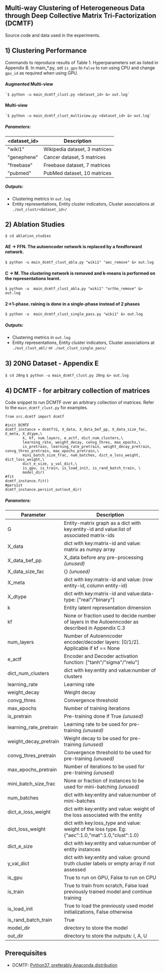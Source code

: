 ## Multi-way Clustering of Heterogeneous Data through Deep Collective Matrix Tri-Factorization (DCMTF)

Source code and data used in the experiments.

## 1) Clustering Performance

Commands to reproduce results of Table 1. Hyperparameters set as listed in Appendix B. 
In main_*.py, set `is_gpu` to `False` to run using CPU and change `gpu_id` as required when using GPU.

#### Augmented Multi-view

    `$ python -u main_dcmtf_clust.py <dataset_id> &> out.log`

#### Multi-view

    `$ python -u main_dcmtf_clust_multiview.py <dataset_id> &> out.log`

##### Parameters:

|<dataset_id>|Description|
| ------ | ------ |
| "wiki1" | Wikipedia dataset, 3 matrices |
| "genephene" | Cancer dataset, 5 matrices |
| "freebase" | Freebase dataset, 7 matrices |
| "pubmed" | PubMed dataset, 10 matrices |

##### Outputs:

*  Clustering metrics in `out.log`
*  Entity representations, Entity cluster indicators, Cluster associations at `./out_clust/<dataset_id>/`


## 2) Ablation Studies

`$ cd ablation_studies`

#### AE -> FFN. The autoencoder network is replaced by a feedforward network.

`$ python -u main_dcmtf_clust_abla.py "wiki1" "aec_remove" &> out.log`

#### C -> M. The clustering network is removed and k-means is performed on the representations learnt.

`$ python -u  main_dcmtf_clust_abla.py "wiki1" "ortho_remove" &> out.log`

#### 2->1-phase. raining is done in a single-phase instead of 2 phases

`$ python -u  main_dcmtf_clust_single_pass.py "wiki1" &> out.log`

##### Outputs:

*  Clustering metrics in `out.log`
*  Entity representations, Entity cluster indicators, Cluster associations at `./out_clust_abl/` or `./out_clust_single_pass/`


## 3) 20NG Dataset - Appendix E

`$ cd 20ng`
`$ python -u main_dcmtf_clust.py 20ng &> out.log`


## 4) DCMTF - for arbitrary collection of matrices

Code snippet to run DCMTF over an arbitrary collection of matrices. Refer to the `main_dcmtf_clust.py` for examples.


```
from src.dcmtf import dcmtf

#init DCMTF
dcmtf_instance = dcmtf(G, X_data, X_data_bef_pp, X_data_size_fac, X_meta, X_dtype,\
        k, kf, num_layers, e_actf, dict_num_clusters,\
        learning_rate, weight_decay, convg_thres, max_epochs,\
        is_pretrain, learning_rate_pretrain, weight_decay_pretrain, convg_thres_pretrain, max_epochs_pretrain,\
        mini_batch_size_frac, num_batches, dict_e_loss_weight, dict_loss_weight,\
        dict_e_size, y_val_dict,\
        is_gpu, is_train, is_load_init, is_rand_batch_train, \
        model_dir)
#fit
dcmtf_instance.fit()
#persist
dcmtf_instance.persist_out(out_dir)
```

##### Parameters:

| Parameter | Description |
| ------ | ------ |
| G | Entity-matrix graph as a dict with key:entity-id and value:list of associated matrix-ids |
| X_data | dict with key:matrix-id and value: matrix as numpy array |
| X_data_bef_pp | X_data before any pre-processing *(unused)*|
| X_data_size_fac | {} *(unused)*|
| X_meta | dict with key:matrix-id and value: (row entity-id, column entity-id) |
| X_dtype | dict with key:matrix-id and value:data-type: ["real"/"binary"] |
| k | Entity latent representation dimension |
| kf | None or fraction used to decide number of layers in the Autoenncoder as described in Appendix C.3 |
| num_layers | Number of Autoenncoder encoder/decoder layers: [0/1/2]. Applicable if kf == None | 
| e_actf | Encoder and Decoder activation function: ["tanh"/"sigma"/"relu"] |
| dict_num_clusters | dict with key:entity and value:number of clusters |
| learning_rate | Learning rate |
| weight_decay | Weight decay |
| convg_thres | Convergence threshold |
| max_epochs | Number of training iterations |
| is_pretrain | Pre-training done if True *(unused)*|
| learning_rate_pretrain | Learning rate to be used for pre-training *(unused)*|
| weight_decay_pretrain  |  Weight decay to be used for pre-training *(unused)*| 
| convg_thres_pretrain  | Convergence threshold to be used for pre-training *(unused)*| 
| max_epochs_pretrain | Number of iterations to be used for pre-training *(unused)*| 
| mini_batch_size_frac | None or fraction of instances to be used for mini-batching *(unused)*|
| num_batches | dict with key:entity and value:number of mini-batches | 
| dict_e_loss_weight | dict with key:entity and value: weight of the loss associated with the entity |
| dict_loss_weight | dict with key:loss_type and value: weight of the loss type. Eg: {"aec":1.0,"mat":1.0,"clust":1.0} |
| dict_e_size | dict with key:entity and value:number of entity instances | 
| y_val_dict | dict with key:entity and value: ground truth cluster labels or empty array if not assessed| 
| is_gpu | True to run on GPU, False to run on CPU |
| is_train | True to train from scratch, False load previously trained model and continue training |
| is_load_init | True to load the previously used model initializations, False otherwise |
| is_rand_batch_train | True | 
| model_dir | directory to store the model | 
| out_dir | directory to store the outputs: I, A, U | 


## Prerequisites
- DCMTF: [Python37, preferably Anaconda distribution](https://docs.anaconda.com/anaconda/install/linux/#installation)


